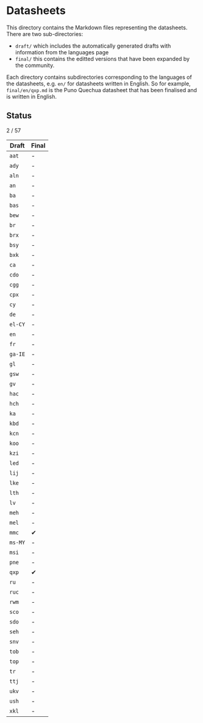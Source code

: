 # Datasheets

This directory contains the Markdown files representing the datasheets. There
are two sub-directories:

* `draft/` which includes the automatically generated drafts with information from the languages page
* `final/` this contains the editted versions that have been expanded by the community.

Each directory contains subdirectories corresponding to the languages of the datasheets, e.g. `en/` for datasheets written in English. So for example, `final/en/qxp.md` is the Puno Quechua datasheet that has been finalised and is written in English.

## Status

2 / 57

| Draft | Final |
|-------|-------|
| `aat` | - |
| `ady` | - |
| `aln` | - |
| `an` | - |
| `ba` | - |
| `bas` | - |
| `bew` | - |
| `br` | - |
| `brx` | - |
| `bsy` | - |
| `bxk` | - |
| `ca` | - |
| `cdo` | - |
| `cgg` | - |
| `cpx` | - |
| `cy` | - |
| `de` | - |
| `el-CY` | - |
| `en` | - |
| `fr` | - |
| `ga-IE` | - |
| `gl` | - |
| `gsw` | - |
| `gv` | - |
| `hac` | - |
| `hch` | - |
| `ka` | - |
| `kbd` | - |
| `kcn` | - |
| `koo` | - |
| `kzi` | - |
| `led` | - |
| `lij` | - |
| `lke` | - |
| `lth` | - |
| `lv` | - |
| `meh` | - |
| `mel` | - |
| `mmc` | ✔ |
| `ms-MY` | - |
| `msi` | - |
| `pne` | - |
| `qxp` | ✔ |
| `ru` | - |
| `ruc` | - |
| `rwm` | - |
| `sco` | - |
| `sdo` | - |
| `seh` | - |
| `snv` | - |
| `tob` | - |
| `top` | - |
| `tr` | - |
| `ttj` | - |
| `ukv` | - |
| `ush` | - |
| `xkl` | - |


